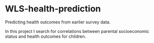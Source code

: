 # WLS-health-prediction
Predicting health outcomes from earlier survey data. 

In this project I search for correlations between parental socioeconomic status and health outcomes for children. 
